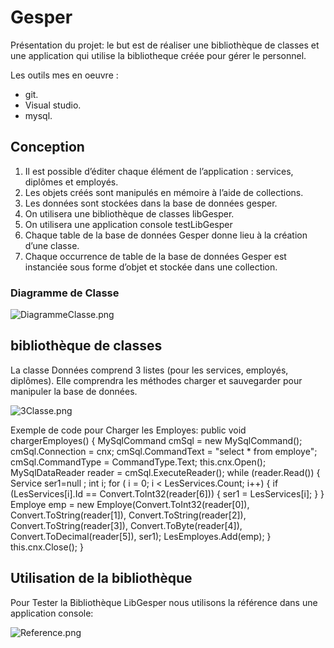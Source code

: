 # Gesper

Présentation du projet: le but est de réaliser une bibliothèque de classes et une application qui utilise la bibliotheque créée pour gérer le personnel.

Les outils mes en oeuvre :

* git.
* Visual studio.
* mysql.

## Conception ##
1. Il est possible d’éditer chaque élément de l’application : services, diplômes et employés.
2. Les objets créés sont manipulés en mémoire à l’aide de collections.
3. Les données sont stockées dans la base de données gesper.
4. On utilisera une bibliothèque de classes libGesper.
5. On utilisera une application console testLibGesper
6. Chaque table de la base de données Gesper donne lieu à la création d’une classe.
7. Chaque occurrence de table de la base de données Gesper est instanciée sous forme d’objet et stockée dans une collection.   

### Diagramme de Classe ###
![DiagrammeClasse.png](http://image.noelshack.com/fichiers/2019/13/6/1553959685-sans-titre.png)

## bibliothèque de classes ##

La classe Données comprend 3 listes (pour les services, employés, diplômes).
Elle comprendra les méthodes  charger  et sauvegarder  pour manipuler la base de données.

![3Classe.png](http://image.noelshack.com/fichiers/2019/13/7/1554026232-capture12.png)

Exemple de code pour Charger les Employes:
 public void chargerEmployes()
        {
            MySqlCommand cmSql = new MySqlCommand();
            cmSql.Connection = cnx;
            cmSql.CommandText = "select * from employe";
            cmSql.CommandType = CommandType.Text;
            this.cnx.Open();
            MySqlDataReader reader = cmSql.ExecuteReader();
            while (reader.Read())
            {
                Service ser1=null ;
                int i;
                for ( i = 0; i < LesServices.Count; i++)
                {
                    if (LesServices[i].Id == Convert.ToInt32(reader[6]))
                    {
                        ser1 = LesServices[i];
                    }
                }
                Employe emp = new Employe(Convert.ToInt32(reader[0]), Convert.ToString(reader[1]), Convert.ToString(reader[2]), Convert.ToString(reader[3]), Convert.ToByte(reader[4]), Convert.ToDecimal(reader[5]), ser1);
                LesEmployes.Add(emp);
            }
            this.cnx.Close();
        }
## Utilisation de la bibliothèque ##
Pour Tester la Bibliothèque LibGesper nous utilisons la référence dans une application console:

![Reference.png](http://image.noelshack.com/fichiers/2019/13/7/1554027127-capture684864.png)
